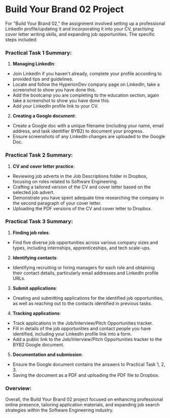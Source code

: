 # Build Your Brand 02 Project

For "Build Your Brand 02," the assignment involved setting up a professional LinkedIn profile/updating it and incorporating it into your CV, practising cover letter writing skills, and expanding job opportunities. The specific steps included:

### Practical Task 1 Summary:

1. **Managing LinkedIn**:
- Join LinkedIn if you haven't already, complete your profile according to provided tips and guidelines.
- Locate and follow the HyperionDev company page on LinkedIn, take a screenshot to show you have done this. 
- Add the bootcamp you are completing to the education section, again take a screenshot to show you have done this.
- Add your LinkedIn profile link to your CV.

2. **Creating a Google document**:
- Create a Google doc with a unique filename (including your name, email address, and task identifier BYB2) to document your progress.
- Ensure screenshots of any LinkedIn changes are uploaded to the Google Doc. 

### Practical Task 2 Summary:

1. **CV and cover letter practice**:
 - Reviewing job adverts in the Job Descriptions folder in Dropbox, focusing on roles related to Software Engineering.
 - Crafting a tailored version of the CV and cover letter based on the selected job advert.
 - Demonstrate you have spent adequate time researching the company in the second paragraph of your cover letter.
 - Uploading the PDF versions of the CV and cover letter to Dropbox.

### Practical Task 3 Summary:

1. **Finding job roles**:
- Find five diverse job opportunities across various company sizes and types, including internships, apprenticeships, and tech scale-ups.

2. **Identifying contacts**:
- Identifying recruiting or hiring managers for each role and obtaining their contact details, particularly email addresses and LinkedIn profile URLs.

3. **Submit applications**: 
- Creating and submitting applications for the identified job opportunities, as well as reaching out to the contacts identified in previous tasks.

4. **Tracking applications**:
- Track applications in the Job/Interview/Pitch Opportunities tracker.
- Fill in details of the job opportunities and contact people you have identified, including your LinkedIn profile link into a form.
- Add a public link to the Job/Interview/Pitch Opportunities tracker to the BYB2 Google document.

5. **Documentation and submission**:
- Ensure the Google document contains the answers to Practical Task 1, 2, 3.
- Saving the document as a PDF and uploading the PDF file to Dropbox.

### Overview:
Overall, the Build Your Brand 02 project focused on enhancing professional online presence, tailoring application materials, and expanding job search strategies within the Software Engineering industry.